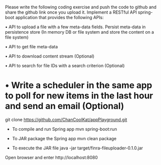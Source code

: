 Please write the following coding exercise and push the code to github and share the github link once you upload it.
Implement a RESTful API spring-boot application that provides the following APIs:

• API to upload a file with a few meta-data fields. Persist meta-data in persistence store 
(In memory DB or file system and store the content on a file system)

• API to get file meta-data

• API to download content stream (Optional)

• API to search for file IDs with a search criterion (Optional)

• Write a scheduler in the same app to poll for new items in the last hour and send an email (Optional)
=======================================================================================================================================

git clone https://github.com/ChanCoolKat/appPlayground.git
	
- To compile and run Spring app
	mvn spring-boot:run

- To JAR package the Spring app
	mvn clean package
	
- To execute the JAR file
	java -jar target/finra-fileuploader-0.1.0.jar
	
Open browser and enter http://localhost:8080
